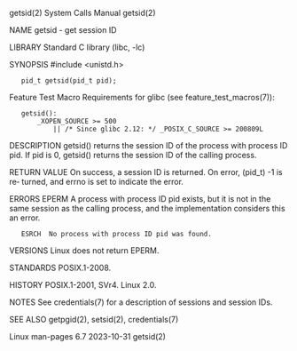 getsid(2)                     System Calls Manual                    getsid(2)

NAME
       getsid - get session ID

LIBRARY
       Standard C library (libc, -lc)

SYNOPSIS
       #include <unistd.h>

       pid_t getsid(pid_t pid);

   Feature Test Macro Requirements for glibc (see feature_test_macros(7)):

       getsid():
           _XOPEN_SOURCE >= 500
               || /* Since glibc 2.12: */ _POSIX_C_SOURCE >= 200809L

DESCRIPTION
       getsid() returns the session ID of the process with process ID pid.  If
       pid is 0, getsid() returns the session ID of the calling process.

RETURN VALUE
       On  success,  a  session  ID  is returned.  On error, (pid_t) -1 is re‐
       turned, and errno is set to indicate the error.

ERRORS
       EPERM  A process with process ID pid exists, but it is not in the  same
              session as the calling process, and the implementation considers
              this an error.

       ESRCH  No process with process ID pid was found.

VERSIONS
       Linux does not return EPERM.

STANDARDS
       POSIX.1-2008.

HISTORY
       POSIX.1-2001, SVr4.  Linux 2.0.

NOTES
       See credentials(7) for a description of sessions and session IDs.

SEE ALSO
       getpgid(2), setsid(2), credentials(7)

Linux man-pages 6.7               2023-10-31                         getsid(2)
